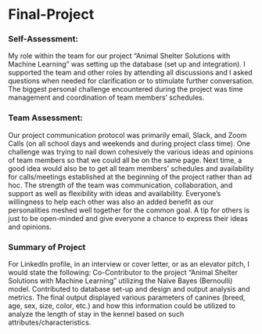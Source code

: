 # Final-Project

### Self-Assessment:

My role within the team for our project “Animal Shelter Solutions with Machine Learning” was setting up the database (set up and integration).  I supported the team and other roles by attending all discussions and I asked questions when needed for clarification or to stimulate further conversation. The biggest personal challenge encountered during the project was time management and coordination of team members’ schedules.

### Team Assessment:

Our project communication protocol was primarily email, Slack, and Zoom Calls (on all school days and weekends and during project class time).  One challenge was trying to nail down cohesively the various ideas and opinions of team members so that we could all be on the same page. Next time, a good idea would also be to get all team members’ schedules and availability for calls/meetings established at the beginning of the project rather than ad hoc. The strength of the team was communication, collaboration, and support as well as flexibility with ideas and availability. Everyone’s willingness to help each other was also an added benefit as our personalities meshed well together for the common goal. A tip for others is just to be open-minded and give everyone a chance to express their ideas and opinions.

### Summary of Project

For LinkedIn profile, in an interview or cover letter, or as an elevator pitch, I would state the following: 
Co-Contributor to the project “Animal Shelter Solutions with Machine Learning” utilizing the Naïve Bayes (Bernoulli) model. Contributed to database set-up and design and output analysis and metrics. The final output displayed various parameters of canines (breed, age, sex, size, color, etc.) and how this information could be utilized to analyze the length of stay in the kennel based on such attributes/characteristics.
